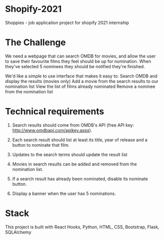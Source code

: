 # Shopify-2021
Shoppies - job application project for shopify 2021 internship

# The Challenge

We need a webpage that can search OMDB for movies, and allow the user to save their favourite films they feel should be up for nomination. 
When they've selected 5 nominees they should be notified they're finished.

We'd like a simple to use interface that makes it easy to:
Search OMDB and display the results (movies only)
Add a movie from the search results to our nomination list
View the list of films already nominated
Remove a nominee from the nomination list

# Technical requirements
1. Search results should come from OMDB's API (free API key: http://www.omdbapi.com/apikey.aspx).

2. Each search result should list at least its title, year of release and a button to nominate that film.

3. Updates to the search terms should update the result list

4. Movies in search results can be added and removed from the nomination list.

5. If a search result has already been nominated, disable its nominate button.

6. Display a banner when the user has 5 nominations.

# Stack

This project is built with React Hooks, Python, HTML, CSS, Bootstrap, Flask, SQLAlchemy
